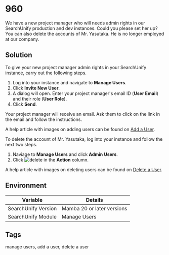 # 960

We have a new project manager who will needs admin rights in our SearchUnify production and dev instances. Could you please set her up? You can also delete the accounts of Mr. Yasutaka. He is no longer employed at our company.

## Solution
To give your new project manager admin rights in your SearchUnify instance, carry out the following steps.

1. Log into your instance and navigate to **Manage Users**.
2. Click **Invite New User**.
3. A dialog will open. Enter your project manager's email ID (**User Email**) and their role (**User Role**).
4. Click **Send**.

Your project manager will receive an email. Ask them to click on the link in the email and follow the instructions.

A help article with images on adding users can be found on [Add a User](https://docs.searchunify.com/Content/Manage-Users/Add-a-User.htm).

To delete the account of Mr. Yasutaka, log into your instance and follow the next two steps.

1. Naviage to **Manage Users** and click **Admin Users**.
2. Click ![delete](https://docs.searchunify.com/Content/Resources-Mamba20/Images/Icons/delete.png) in the **Action** column.

A help article with images on deleting users can be found on [Delete a User](https://docs.searchunify.com/Content/Manage-Users/Delete-a-User.htm).

## Environment
Variable | Details
--- | ---
SearchUnify Version | Mamba 20 or later versions
SearchUnify Module | Manage Users 

## Tags
manage users, add a user, delete a user
